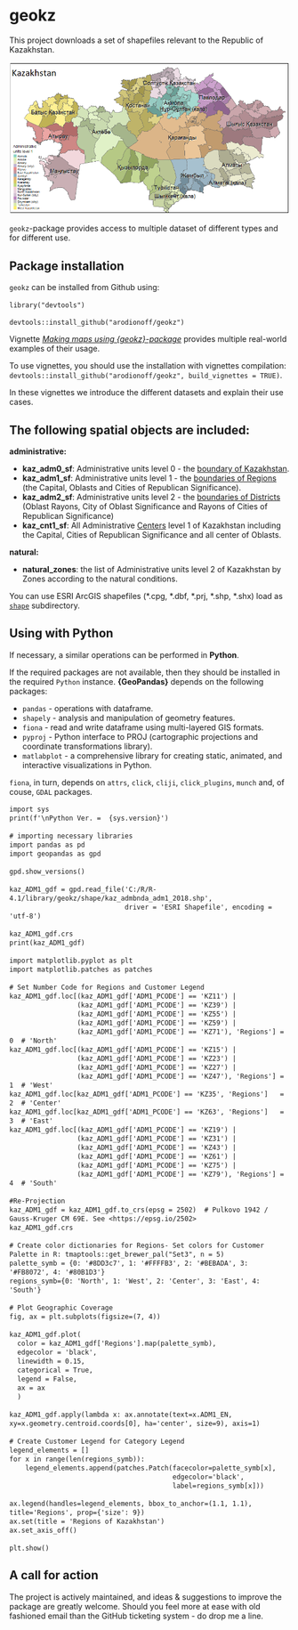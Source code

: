 # geokz    

This project downloads a set of shapefiles relevant to the Republic of Kazakhstan. 

![](man/figures/Kazakhstan.png)

`geokz`-package provides access to multiple dataset of different types and for different use. 

## Package installation

`geokz` can be installed from Github using:

`library("devtools")`

`devtools::install_github("arodionoff/geokz")`

Vignette [*Making maps using {geokz}-package*](https://rpubs.com/A_Rodionoff/geokz) provides multiple real-world examples of their usage.

To use vignettes, you should use the installation with vignettes compilation: `devtools::install_github("arodionoff/geokz", build_vignettes = TRUE)`.

In these vignettes we introduce the different datasets and explain their use cases. 

## The following spatial objects are included:  

**administrative:**

* **kaz_adm0_sf**: Administrative units level 0 - the [boundary of Kazakhstan](inst/shape/kaz_admbnda_adm0_2018.shp).
* **kaz_adm1_sf**: Administrative units level 1 - the [boundaries of Regions](inst/shape/kaz_admbnda_adm1_2018.shp) (the Capital, Oblasts and Cities of Republican Significance).
* **kaz_adm2_sf**: Administrative units level 2 - the [boundaries of Districts](inst/shape/kaz_admbnda_adm2_2018.shp) (Oblast Rayons, City of Oblast Significance and Rayons of Cities of Republican Significance)
* **kaz_cnt1_sf**: All Administrative [Centers](inst/shape/kaz_admbnda_cnt1_2019.shp) level 1 of Kazakhstan including the Capital, Cities of Republican Significance and all center of Oblasts.

**natural:**

* **natural_zones**: the list of Administrative units level 2 of Kazakhstan by Zones according to the natural conditions.

You can use ESRI ArcGIS shapefiles (\*.cpg, \*.dbf, \*.prj, \*.shp, \*.shx) load as [`shape`](inst/shape) subdirectory.

## Using with **Python**

If necessary, a similar operations can be performed in **Python**.

If the required packages are not available, then they should be installed in the required ``Python`` instance. **{GeoPandas}** depends on the following packages:

* ``pandas`` - operations with dataframe.
* ``shapely`` - analysis and manipulation of geometry features.
* ``fiona`` -  read and write dataframe using multi-layered GIS formats.
* ``pyproj`` - Python interface to PROJ (cartographic projections and coordinate transformations library).
* ``matlabplot`` - a comprehensive library for creating static, animated, and interactive visualizations in Python.

``fiona``, in turn, depends on ``attrs``, ``click``, ``cliji``, ``click_plugins``, ``munch`` and, of couse, ``GDAL`` packages.

```
import sys
print(f'\nPython Ver. =  {sys.version}')

# importing necessary libraries
import pandas as pd
import geopandas as gpd

gpd.show_versions()

kaz_ADM1_gdf = gpd.read_file('C:/R/R-4.1/library/geokz/shape/kaz_admbnda_adm1_2018.shp',
                             driver = 'ESRI Shapefile', encoding = 'utf-8')

kaz_ADM1_gdf.crs
print(kaz_ADM1_gdf)

import matplotlib.pyplot as plt
import matplotlib.patches as patches

# Set Number Code for Regions and Customer Legend
kaz_ADM1_gdf.loc[(kaz_ADM1_gdf['ADM1_PCODE'] == 'KZ11') | 
                 (kaz_ADM1_gdf['ADM1_PCODE'] == 'KZ39') |
                 (kaz_ADM1_gdf['ADM1_PCODE'] == 'KZ55') |
                 (kaz_ADM1_gdf['ADM1_PCODE'] == 'KZ59') |
                 (kaz_ADM1_gdf['ADM1_PCODE'] == 'KZ71'), 'Regions'] = 0  # 'North'
kaz_ADM1_gdf.loc[(kaz_ADM1_gdf['ADM1_PCODE'] == 'KZ15') | 
                 (kaz_ADM1_gdf['ADM1_PCODE'] == 'KZ23') |
                 (kaz_ADM1_gdf['ADM1_PCODE'] == 'KZ27') |
                 (kaz_ADM1_gdf['ADM1_PCODE'] == 'KZ47'), 'Regions'] = 1  # 'West'
kaz_ADM1_gdf.loc[kaz_ADM1_gdf['ADM1_PCODE'] == 'KZ35', 'Regions']   = 2  # 'Center'
kaz_ADM1_gdf.loc[kaz_ADM1_gdf['ADM1_PCODE'] == 'KZ63', 'Regions']   = 3  # 'East'
kaz_ADM1_gdf.loc[(kaz_ADM1_gdf['ADM1_PCODE'] == 'KZ19') | 
                 (kaz_ADM1_gdf['ADM1_PCODE'] == 'KZ31') |
                 (kaz_ADM1_gdf['ADM1_PCODE'] == 'KZ43') |
                 (kaz_ADM1_gdf['ADM1_PCODE'] == 'KZ61') |
                 (kaz_ADM1_gdf['ADM1_PCODE'] == 'KZ75') |
                 (kaz_ADM1_gdf['ADM1_PCODE'] == 'KZ79'), 'Regions'] = 4  # 'South'

#Re-Projection
kaz_ADM1_gdf = kaz_ADM1_gdf.to_crs(epsg = 2502)  # Pulkovo 1942 / Gauss-Kruger CM 69E. See <https://epsg.io/2502>
kaz_ADM1_gdf.crs

# Create color dictionaries for Regions- Set colors for Customer Palette in R: tmaptools::get_brewer_pal("Set3", n = 5)
palette_symb = {0: '#8DD3c7', 1: '#FFFFB3', 2: '#BEBADA', 3: '#FB8072', 4: '#80B1D3'}
regions_symb={0: 'North', 1: 'West', 2: 'Center', 3: 'East', 4: 'South'}

# Plot Geographic Coverage
fig, ax = plt.subplots(figsize=(7, 4))

kaz_ADM1_gdf.plot(
  color = kaz_ADM1_gdf['Regions'].map(palette_symb),
  edgecolor = 'black',
  linewidth = 0.15,
  categorical = True,
  legend = False,
  ax = ax
  )

kaz_ADM1_gdf.apply(lambda x: ax.annotate(text=x.ADM1_EN, xy=x.geometry.centroid.coords[0], ha='center', size=9), axis=1)

# Create Customer Legend for Category Legend
legend_elements = []
for x in range(len(regions_symb)):
    legend_elements.append(patches.Patch(facecolor=palette_symb[x],
                                         edgecolor='black',
                                         label=regions_symb[x]))
    
ax.legend(handles=legend_elements, bbox_to_anchor=(1.1, 1.1), title='Regions', prop={'size': 9})
ax.set(title = 'Regions of Kazakhstan')
ax.set_axis_off()

plt.show()

```

## A call for action

The project is actively maintained, and ideas & suggestions to improve the package are greatly welcome. Should you feel more at ease with old fashioned email than the GitHub ticketing system - do drop me a line.
